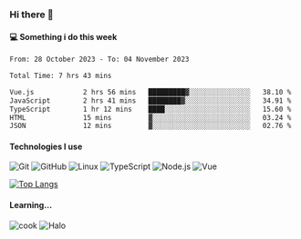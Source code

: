 ### Hi there 👋

#### 💻 Something i do this week

<!--START_SECTION:waka-->

```txt
From: 28 October 2023 - To: 04 November 2023

Total Time: 7 hrs 43 mins

Vue.js            2 hrs 56 mins   █████████▓░░░░░░░░░░░░░░░   38.10 %
JavaScript        2 hrs 41 mins   ████████▓░░░░░░░░░░░░░░░░   34.91 %
TypeScript        1 hr 12 mins    ████░░░░░░░░░░░░░░░░░░░░░   15.60 %
HTML              15 mins         ▓░░░░░░░░░░░░░░░░░░░░░░░░   03.24 %
JSON              12 mins         ▓░░░░░░░░░░░░░░░░░░░░░░░░   02.76 %
```

<!--END_SECTION:waka-->


#### Technologies I use
![Git](https://img.shields.io/badge/-Git-222222?style=flat&logo=git&logoColor=F05032)
![GitHub](https://img.shields.io/badge/-GitHub-181717?style=flat&logo=github)
![Linux](https://img.shields.io/badge/-Linux-222222?style=flat&logo=linux&logoColor=FCC624)
![TypeScript](https://img.shields.io/badge/-TypeScript-000000?style=flat&logo=typescript)
![Node.js](https://img.shields.io/badge/-Node.js-222222?style=flat&logo=node.js&logoColor=339933)
![Vue](https://img.shields.io/badge/-Vue-222222?style=flat&logo=Vue.js&logoColor=4FC08D)

[![Top Langs](https://github-readme-stats.vercel.app/api/top-langs/?username=GodlessLiu&layout=compact)](https://github.com/anuraghazra/github-readme-stats)
#### Learning...
![cook](https://img.shields.io/badge/cook-v0.0.0-yellow.svg)
![Halo](https://img.shields.io/badge/Halo-v2.9.0-blue.svg)
